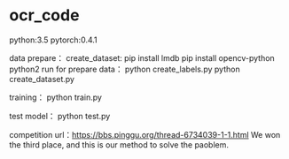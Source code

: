 # ocr_code
python:3.5
pytorch:0.4.1

data prepare：
create_dataset:
pip install lmdb
pip install opencv-python
python2
run for prepare data：
python create_labels.py
python create_dataset.py

training：
python train.py

test model：
python test.py

competition url：https://bbs.pinggu.org/thread-6734039-1-1.html
We won the third place, and this is our method to solve the paoblem.
